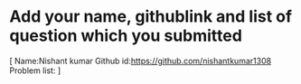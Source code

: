 # Add your name, githublink and list of question which you submitted

[
 Name:Nishant kumar
 Github id:https://github.com/nishantkumar1308
 Problem list:
]   